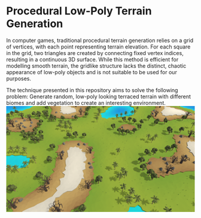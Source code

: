 # Procedural Low-Poly Terrain Generation

In computer games, traditional procedural terrain generation relies on a grid of vertices, with each point representing terrain elevation. For each square in the grid, two triangles are created by connecting fixed vertex indices, resulting in a continuous 3D surface. While this method is efficient for modelling smooth terrain, the gridlike structure lacks the distinct, chaotic appearance of low-poly objects and is not suitable to be used for our purposes.

The technique presented in this repository aims to solve the following problem: Generate random, low-poly looking terraced terrain with different biomes and add vegetation to create an interesting environment.
![Example of a terrain generated by the algorithm](Assets/Sprites/Example.png)
